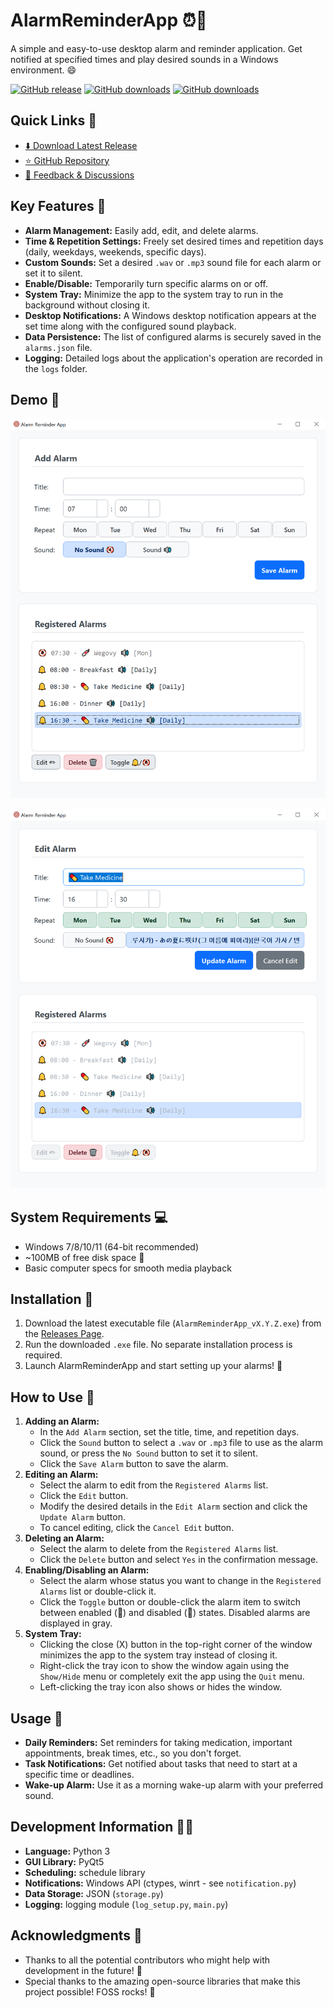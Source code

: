 # AlarmReminderApp ⏰🔔

A simple and easy-to-use desktop alarm and reminder application. Get notified at specified times and play desired sounds in a Windows environment. 😄

[![GitHub release](https://img.shields.io/github/release/htpaak/AlarmReminderApp.svg?logo=github)](https://github.com/htpaak/AlarmReminderApp/releases/latest)
[![GitHub downloads](https://img.shields.io/github/downloads/htpaak/AlarmReminderApp/latest/total.svg?logo=github)](https://github.com/htpaak/AlarmReminderApp/releases/latest)
[![GitHub downloads](https://img.shields.io/github/downloads/htpaak/AlarmReminderApp/total.svg?logo=github)](https://github.com/htpaak/AlarmReminderApp/releases)

## Quick Links 🔗

- [⬇️ Download Latest Release](https://github.com/htpaak/AlarmReminderApp/releases/latest)
- [⭐ GitHub Repository](https://github.com/htpaak/AlarmReminderApp)
- [💬 Feedback & Discussions](https://github.com/htpaak/AlarmReminderApp/discussions)

## Key Features 🌟

*   **Alarm Management:** Easily add, edit, and delete alarms.
*   **Time & Repetition Settings:** Freely set desired times and repetition days (daily, weekdays, weekends, specific days).
*   **Custom Sounds:** Set a desired `.wav` or `.mp3` sound file for each alarm or set it to silent.
*   **Enable/Disable:** Temporarily turn specific alarms on or off.
*   **System Tray:** Minimize the app to the system tray to run in the background without closing it.
*   **Desktop Notifications:** A Windows desktop notification appears at the set time along with the configured sound playback.
*   **Data Persistence:** The list of configured alarms is securely saved in the `alarms.json` file.
*   **Logging:** Detailed logs about the application's operation are recorded in the `logs` folder.

## Demo 📸

![Demo_1](assets/Demo_1.png)

![Demo_2](assets/Demo_2.png)

## System Requirements 💻

- Windows 7/8/10/11 (64-bit recommended)
- ~100MB of free disk space 💾
- Basic computer specs for smooth media playback

## Installation 🚀

1.  Download the latest executable file (`AlarmReminderApp_vX.Y.Z.exe`) from the [Releases Page](https://github.com/htpaak/AlarmReminderApp/releases/latest).
2.  Run the downloaded `.exe` file. No separate installation process is required.
3.  Launch AlarmReminderApp and start setting up your alarms! 🎉

## How to Use 📖

1.  **Adding an Alarm:**
    *   In the `Add Alarm` section, set the title, time, and repetition days.
    *   Click the `Sound` button to select a `.wav` or `.mp3` file to use as the alarm sound, or press the `No Sound` button to set it to silent.
    *   Click the `Save Alarm` button to save the alarm.
2.  **Editing an Alarm:**
    *   Select the alarm to edit from the `Registered Alarms` list.
    *   Click the `Edit` button.
    *   Modify the desired details in the `Edit Alarm` section and click the `Update Alarm` button.
    *   To cancel editing, click the `Cancel Edit` button.
3.  **Deleting an Alarm:**
    *   Select the alarm to delete from the `Registered Alarms` list.
    *   Click the `Delete` button and select `Yes` in the confirmation message.
4.  **Enabling/Disabling an Alarm:**
    *   Select the alarm whose status you want to change in the `Registered Alarms` list or double-click it.
    *   Click the `Toggle` button or double-click the alarm item to switch between enabled (🔔) and disabled (🔕) states. Disabled alarms are displayed in gray.
5.  **System Tray:**
    *   Clicking the close (X) button in the top-right corner of the window minimizes the app to the system tray instead of closing it.
    *   Right-click the tray icon to show the window again using the `Show/Hide` menu or completely exit the app using the `Quit` menu.
    *   Left-clicking the tray icon also shows or hides the window.

## Usage 🧭

*   **Daily Reminders:** Set reminders for taking medication, important appointments, break times, etc., so you don't forget.
*   **Task Notifications:** Get notified about tasks that need to start at a specific time or deadlines.
*   **Wake-up Alarm:** Use it as a morning wake-up alarm with your preferred sound.

## Development Information 👨‍💻

*   **Language:** Python 3
*   **GUI Library:** PyQt5
*   **Scheduling:** schedule library
*   **Notifications:** Windows API (ctypes, winrt - see `notification.py`)
*   **Data Storage:** JSON (`storage.py`)
*   **Logging:** logging module (`log_setup.py`, `main.py`)

## Acknowledgments 🙏

*   Thanks to all the potential contributors who might help with development in the future! 💖
*   Special thanks to the amazing open-source libraries that make this project possible! FOSS rocks! 🤘
